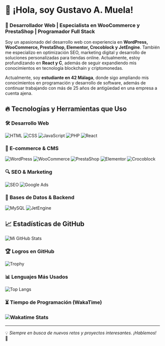 # 👋 ¡Hola, soy Gustavo A. Muela!  

### 🚀 Desarrollador Web | Especialista en WooCommerce y PrestaShop | Programador Full Stack

Soy un apasionado del desarrollo web con experiencia en **WordPress, WooCommerce, PrestaShop, Elementor, Crocoblock y JetEngine**. También me especializo en optimización SEO, marketing digital y desarrollo de soluciones personalizadas para tiendas online. Actualmente, estoy profundizando en **React y C**, además de seguir expandiendo mis conocimientos en tecnología blockchain y criptomonedas.

Actualmente, soy **estudiante en 42 Málaga**, donde sigo ampliando mis conocimientos en programación y desarrollo de software, además de continuar trabajando con más de 25 años de antigüedad en una empresa a cuenta ajena.

## 🔥 **Tecnologías y Herramientas que Uso**

### 🛠️ **Desarrollo Web**
![HTML](https://img.shields.io/badge/HTML5-E34F26?style=for-the-badge&logo=html5&logoColor=white)
![CSS](https://img.shields.io/badge/CSS3-1572B6?style=for-the-badge&logo=css3&logoColor=white)
![JavaScript](https://img.shields.io/badge/JavaScript-F7DF1E?style=for-the-badge&logo=javascript&logoColor=black)
![PHP](https://img.shields.io/badge/PHP-777BB4?style=for-the-badge&logo=php&logoColor=white)
![React](https://img.shields.io/badge/React-61DAFB?style=for-the-badge&logo=react&logoColor=black)

### 🛒 **E-commerce & CMS**
![WordPress](https://img.shields.io/badge/WordPress-21759B?style=for-the-badge&logo=wordpress&logoColor=white)
![WooCommerce](https://img.shields.io/badge/WooCommerce-96588A?style=for-the-badge&logo=woocommerce&logoColor=white)
![PrestaShop](https://img.shields.io/badge/PrestaShop-DF0067?style=for-the-badge&logo=prestashop&logoColor=white)
![Elementor](https://img.shields.io/badge/Elementor-92003B?style=for-the-badge&logo=elementor&logoColor=white)
![Crocoblock](https://img.shields.io/badge/Crocoblock-5A67D8?style=for-the-badge&logo=crocoblock&logoColor=white)

### 🔍 **SEO & Marketing**
![SEO](https://img.shields.io/badge/SEO-1A73E8?style=for-the-badge&logo=google&logoColor=white)
![Google Ads](https://img.shields.io/badge/Google_Ads-4285F4?style=for-the-badge&logo=googleads&logoColor=white)

### 💾 **Bases de Datos & Backend**
![MySQL](https://img.shields.io/badge/MySQL-4479A1?style=for-the-badge&logo=mysql&logoColor=white)
![JetEngine](https://img.shields.io/badge/JetEngine-FF6F00?style=for-the-badge)

## 📈 **Estadísticas de GitHub**

![Mi GitHub Stats](https://github-readme-stats.vercel.app/api?username=vamlemat&show_icons=true&theme=radical)

### 🏆 **Logros en GitHub**
![Trophy](https://github-profile-trophy.vercel.app/?username=vamlemat&theme=onedark)

### 📊 **Lenguajes Más Usados**
![Top Langs](https://github-readme-stats.vercel.app/api/top-langs/?username=vamlemat&layout=compact&theme=radical)

### ⏳ **Tiempo de Programación (WakaTime)**
### ![Wakatime Stats](https://github-readme-stats.vercel.app/api/wakatime?username=vamlemat)

---
💡 _Siempre en busca de nuevos retos y proyectos interesantes. ¡Hablemos!_ 🚀
